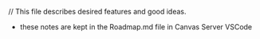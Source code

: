// This file describes desired features and good ideas.

- these notes are kept in the Roadmap.md file in Canvas Server VSCode 